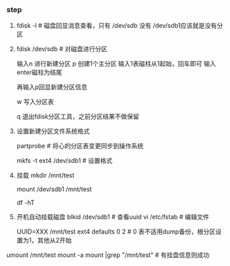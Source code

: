### step

1. fdisk -l # 磁盘回显消息查看，只有 /dev/sdb 没有 /dev/sdb1应该就是没有分区
2. fdisk /dev/sdb  # 对磁盘进行分区

   输入n 进行新建分区
   p 创建1个主分区
   输入1表磁柱从1起始，回车即可
   输入enter磁柱为结尾

   再输入p回显新建分区信息

   w 写入分区表

   q 退出fdisk分区工具，之前分区结果不做保留

3. 设置新建分区文件系统格式

   partprobe # 将心的分区表变更同步到操作系统

   mkfs -t ext4 /dev/sdb1 # 设置格式

4. 挂载
   mkdir /mnt/test

   mount /dev/sdb1 /mnt/test

   df -hT

5. 开机自动挂载磁盘
  blkid /dev/sdb1   # 查看uuid
   vi /etc/fstab # 编辑文件

   UUID=XXX /mnt/test ext4 defaults 0 2    # 0 表不适用dump备份，根分区设置为1，其他从2开始

  umount /mnt/test
   mount -a
   mount |grep "/mnt/test" # 有挂盘信息则成功

   
